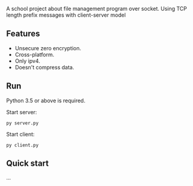 A school project about file management program over socket. Using TCP length prefix messages with client-server model

## Features


- Unsecure zero encryption.
- Cross-platform.
- Only ipv4.
- Doesn't compress data.

## Run
Python 3.5 or above is required.

Start server:

```
py server.py
```

Start client:

```
py client.py
```

## Quick start

...